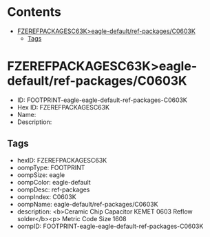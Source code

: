 



Contents
========

* [FZEREFPACKAGESC63K>eagle-default/ref-packages/C0603K](#fzerefpackagesc63keagle-defaultref-packagesc0603k)
	* [Tags](#tags)

# FZEREFPACKAGESC63K>eagle-default/ref-packages/C0603K

- ID: FOOTPRINT-eagle-eagle-default-ref-packages-C0603K
- Hex ID: FZEREFPACKAGESC63K
- Name: 
- Description: 

## Tags

- hexID: FZEREFPACKAGESC63K
- oompType: FOOTPRINT
- oompSize: eagle
- oompColor: eagle-default
- oompDesc: ref-packages
- oompIndex: C0603K
- oompName: eagle-default/ref-packages/C0603K
- description: &lt;b&gt;Ceramic Chip Capacitor KEMET 0603 Reflow solder&lt;/b&gt;&lt;p&gt;&#xD;
Metric Code Size 1608
- oompID: FOOTPRINT-eagle-eagle-default-ref-packages-C0603K
